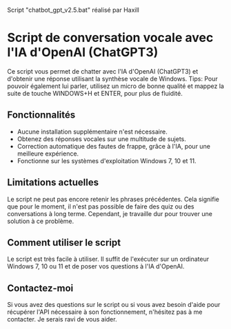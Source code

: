 Script "chatbot_gpt_v2.5.bat" réalisé par Haxill

# Script de conversation vocale avec l'IA d'OpenAI (ChatGPT3)
Ce script vous permet de chatter avec l'IA d'OpenAI (ChatGPT3) et d'obtenir une réponse utilisant la synthèse vocale de Windows.
Tips: Pour pouvoir également lui parler, utilisez un micro de bonne qualité et mappez la suite de touche WINDOWS+H et ENTER, pour plus de fluidité.

## Fonctionnalités
* Aucune installation supplémentaire n'est nécessaire.
* Obtenez des réponses vocales sur une multitude de sujets.
* Correction automatique des fautes de frappe, grâce à l'IA, pour une meilleure expérience.
* Fonctionne sur les systèmes d'exploitation Windows 7, 10 et 11.

## Limitations actuelles
Le script ne peut pas encore retenir les phrases précédentes. Cela signifie que pour le moment, il n'est pas possible de faire des quiz ou des conversations à long terme. Cependant, je travaille dur pour trouver une solution à ce problème.

## Comment utiliser le script
Le script est très facile à utiliser. Il suffit de l'exécuter sur un ordinateur Windows 7, 10 ou 11 et de poser vos questions à l'IA d'OpenAI.

## Contactez-moi
Si vous avez des questions sur le script ou si vous avez besoin d'aide pour récupérer l'API nécessaire à son fonctionnement, n'hésitez pas à me contacter. Je serais ravi de vous aider.
